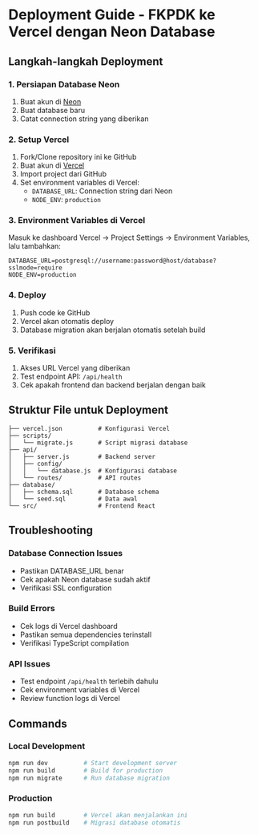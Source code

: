 
# Deployment Guide - FKPDK ke Vercel dengan Neon Database

## Langkah-langkah Deployment

### 1. Persiapan Database Neon

1. Buat akun di [Neon](https://neon.tech)
2. Buat database baru
3. Catat connection string yang diberikan

### 2. Setup Vercel

1. Fork/Clone repository ini ke GitHub
2. Buat akun di [Vercel](https://vercel.com)
3. Import project dari GitHub
4. Set environment variables di Vercel:
   - `DATABASE_URL`: Connection string dari Neon
   - `NODE_ENV`: `production`

### 3. Environment Variables di Vercel

Masuk ke dashboard Vercel → Project Settings → Environment Variables, lalu tambahkan:

```
DATABASE_URL=postgresql://username:password@host/database?sslmode=require
NODE_ENV=production
```

### 4. Deploy

1. Push code ke GitHub
2. Vercel akan otomatis deploy
3. Database migration akan berjalan otomatis setelah build

### 5. Verifikasi

1. Akses URL Vercel yang diberikan
2. Test endpoint API: `/api/health`
3. Cek apakah frontend dan backend berjalan dengan baik

## Struktur File untuk Deployment

```
├── vercel.json          # Konfigurasi Vercel
├── scripts/
│   └── migrate.js       # Script migrasi database
├── api/
│   ├── server.js        # Backend server
│   ├── config/
│   │   └── database.js  # Konfigurasi database
│   └── routes/          # API routes
├── database/
│   ├── schema.sql       # Database schema
│   └── seed.sql         # Data awal
└── src/                 # Frontend React
```

## Troubleshooting

### Database Connection Issues
- Pastikan DATABASE_URL benar
- Cek apakah Neon database sudah aktif
- Verifikasi SSL configuration

### Build Errors
- Cek logs di Vercel dashboard
- Pastikan semua dependencies terinstall
- Verifikasi TypeScript compilation

### API Issues
- Test endpoint `/api/health` terlebih dahulu
- Cek environment variables di Vercel
- Review function logs di Vercel

## Commands

### Local Development
```bash
npm run dev          # Start development server
npm run build        # Build for production
npm run migrate      # Run database migration
```

### Production
```bash
npm run build        # Vercel akan menjalankan ini
npm run postbuild    # Migrasi database otomatis
```
